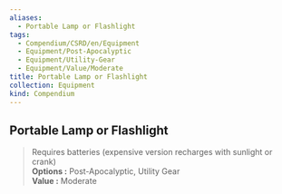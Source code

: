 ```yaml
---
aliases:
  - Portable Lamp or Flashlight
tags:
  - Compendium/CSRD/en/Equipment
  - Equipment/Post-Apocalyptic
  - Equipment/Utility-Gear
  - Equipment/Value/Moderate
title: Portable Lamp or Flashlight
collection: Equipment
kind: Compendium
---
```

## Portable Lamp or Flashlight  
  
>Requires batteries (expensive version recharges with sunlight or crank)  
> **Options :** Post-Apocalyptic, Utility Gear  
> **Value :** Moderate